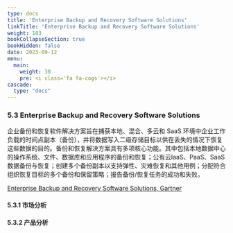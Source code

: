 ```yaml
---
type: docs
title: 'Enterprise Backup and Recovery Software Solutions'
linkTitle: 'Enterprise Backup and Recovery Software Solutions'
weight: 183
bookCollapseSection: true
bookHidden: false
date: 2023-09-12
menu:
  main:
    weight: 30
    pre: <i class='fa fa-cogs'></i>
cascade:
  type: "docs"
---
```


### 5.3 Enterprise Backup and Recovery Software Solutions
企业备份和恢复软件解决方案旨在捕获本地、混合、多云和 SaaS 环境中企业工作负载的时间点副本（备份），并将数据写入二级存储目标以供在丢失的情况下恢复这些数据的目的。备份和恢复解决方案具有多项核心功能。其中包括本地数据中心的操作系统、文件、数据库和应用程序的备份和恢复；公有云IaaS、PaaS、SaaS数据备份与恢复；创建多个备份副本以支持弹性、灾难恢复和其他用例；分配符合组织恢复目标的多个备份和保留策略；报告备份/恢复任务的成功和失败。

[Enterprise Backup and Recovery Software Solutions, Gartner](https://www.gartner.com/reviews/market/enterprise-backup-and-recovery-software-solutions)

#### 5.3.1 市场分析
#### 5.3.2 产品分析
